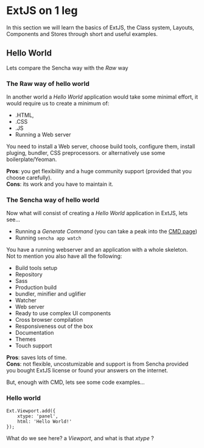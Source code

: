 # ExtJS on 1 leg

In this section we will learn the basics of ExtJS, the Class system, Layouts, Components and Stores through short and useful examples.


## Hello World
Lets compare the Sencha way with the *Raw* way

### The Raw way of hello world
In another world a *Hello World* application would take some minimal effort, it would require us to create a minimum of:
- .HTML, 
- .CSS
- .JS
- Running a Web server

You need to install a Web server, choose build tools, configure them, install pluging, bundler, CSS preprocessors.
or alternatively use some boilerplate/Yeoman.

__Pros__: you get flexibility and a huge community support (provided that you choose carefully).  
__Cons__: its work and you have to maintain it.

### The Sencha way of hello world
Now what will consist of creating a *Hello World* application in ExtJS, lets see...
- Running a *Generate Command* (you can take a peak into the [CMD page](cmd.md))
- Running `sencha app watch`

You have a running webserver and an application with a whole skeleton.  
Not to mention you also have all the following:
- Build tools setup
- Repository
- Sass
- Production build
- bundler, minifier and uglifier
- Watcher
- Web server
- Ready to use complex UI components
- Cross browser compilation
- Responsiveness out of the box
- Documentation
- Themes
- Touch support

__Pros__: saves lots of time.  
__Cons__: not flexible, uncostumizable and support is from Sencha provided you bought ExtJS license or found your answers on the internet.

But, enough with CMD, lets see some code examples...

### Hello world
```
Ext.Viewport.add({
    xtype: 'panel',
    html: 'Hello World!'
});
```
What do we see here? a _Viewport_, and what is that _xtype_ ?  




